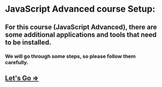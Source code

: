 # JavaScript Advanced course Setup:

## For this course (JavaScript Advanced), there are some additional applications and tools that need to be installed.
### We will go through some steps, so please follow them carefully.

##  [Let's Go =>](netlify.md)
